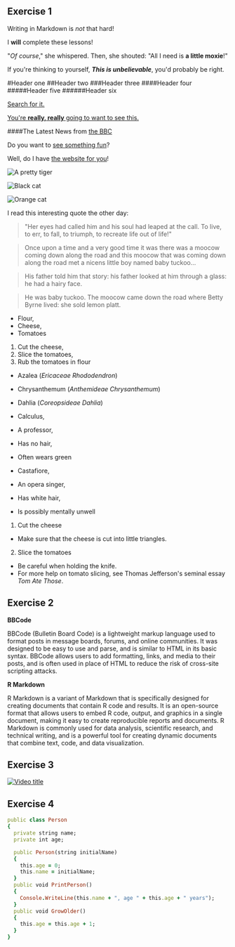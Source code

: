 ## Exercise 1
Writing in Markdown is _not_ that hard!

I **will** complete these lessons!

"_Of course_," she whispered. Then, she shouted: "All I need is **a little moxie**!"

If you're thinking to yourself, **_This is unbelievable_**, you'd probably be right.

#Header one
##Header two
###Header three
####Header four
#####Header five
######Header six

[Search for it.](www.google.com)

[You're **really, really** going to want to see this.](www.dailykitten.com)


####The Latest News from [the BBC](www.bbc.com/news)

Do you want to [see something fun][a fun place]?

Well, do I have [the website for you][another fun place]!

[a fun place]: www.zombo.com
[another fun place]: www.stumbleupon.com

![A pretty tiger](https://upload.wikimedia.org/wikipedia/commons/5/56/Tiger.50.jpg)

![Black cat][Black]

![Orange cat][Orange]

[Black]: https://upload.wikimedia.org/wikipedia/commons/a/a3/81_INF_DIV_SSI.jpg
[Orange]: http://icons.iconarchive.com/icons/google/noto-emoji-animals-nature/256/22221-cat-icon.png

I read this interesting quote the other day:

>"Her eyes had called him and his soul had leaped at the call. To live, to err, to fall, to triumph, to recreate life out of life!"

>Once upon a time and a very good time it was there was a moocow coming down along the road and this moocow that was coming down along the road met a nicens little boy named baby tuckoo...

>His father told him that story: his father looked at him through a glass: he had a hairy face.

>He was baby tuckoo. The moocow came down the road where Betty Byrne lived: she sold lemon platt.

* Flour, 
* Cheese,
* Tomatoes

1. Cut the cheese,
2. Slice the tomatoes,
3. Rub the tomatoes in flour

* Azalea (_Ericaceae Rhododendron_)
* Chrysanthemum (_Anthemideae Chrysanthemum_)
* Dahlia (_Coreopsideae Dahlia_)

* Calculus,
 * A professor, 
 * Has no hair, 
 * Often wears green
* Castafiore, 
 * An opera singer,
 * Has white hair,
 * Is possibly mentally unwell

1. Cut the cheese
  * Make sure that the cheese is cut into little triangles.
  

2. Slice the tomatoes
  * Be careful when holding the knife.
  * For more help on tomato slicing, see Thomas Jefferson's seminal essay _Tom Ate Those_.




## Exercise 2
**BBCode**

BBCode (Bulletin Board Code) is a lightweight markup language used to format posts in message boards, forums, and online communities. It was designed to be easy to use and parse, and is similar to HTML in its basic syntax. BBCode allows users to add formatting, links, and media to their posts, and is often used in place of HTML to reduce the risk of cross-site scripting attacks.

**R Markdown**

R Markdown is a variant of Markdown that is specifically designed for creating documents that contain R code and results. It is an open-source format that allows users to embed R code, output, and graphics in a single document, making it easy to create reproducible reports and documents. R Markdown is commonly used for data analysis, scientific research, and technical writing, and is a powerful tool for creating dynamic documents that combine text, code, and data visualization.

## Exercise 3
[![Video title](https://upload.wikimedia.org/wikipedia/commons/4/43/Cute_dog.jpg)](https://www.youtube.com/watch?v=qAt1LQJnnTE)

## Exercise 4

```Ruby
public class Person
{
  private string name;
  private int age;

  public Person(string initialName)
  {
    this.age = 0;
    this.name = initialName;
  }
  public void PrintPerson()
  {
    Console.WriteLine(this.name + ", age " + this.age + " years");
  }
  public void GrowOlder()
  {
    this.age = this.age + 1;
  }
}
```